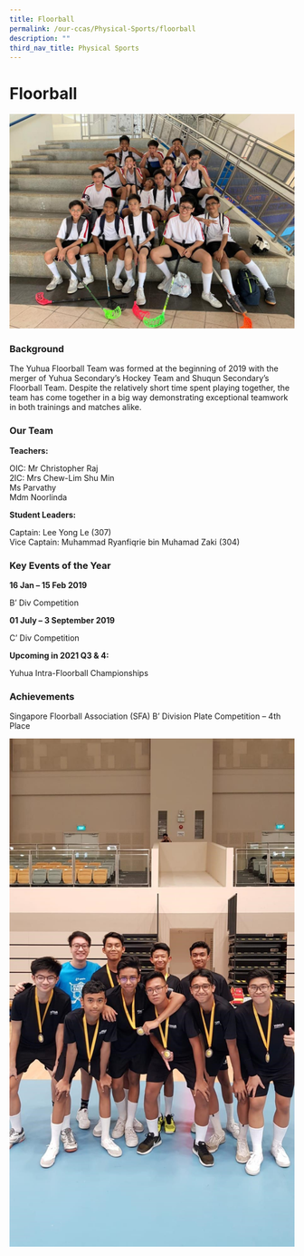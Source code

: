 ```yaml
---
title: Floorball
permalink: /our-ccas/Physical-Sports/floorball
description: ""
third_nav_title: Physical Sports
---
```

# **Floorball**

![](/images/WhatsApp%20Image%202021-06-04.jpeg)

### Background

The Yuhua Floorball Team was formed at the beginning of 2019 with the merger of Yuhua Secondary’s Hockey Team and Shuqun Secondary’s Floorball Team. Despite the relatively short time spent playing together, the team has come together in a big way demonstrating exceptional teamwork in both trainings and matches alike. 

### Our Team

**Teachers:** 

OIC: Mr Christopher Raj    
2IC: Mrs Chew-Lim Shu Min    
Ms Parvathy    
Mdm Noorlinda

**Student Leaders:** 

Captain: Lee Yong Le (307)    
Vice Captain: Muhammad Ryanfiqrie bin Muhamad Zaki (304)

### Key Events of the Year

**16 Jan – 15 Feb 2019**

B’ Div Competition 

**01 July – 3 September 2019**

C’ Div Competition 

**Upcoming in 2021 Q3 & 4:**  

Yuhua Intra-Floorball Championships 

### Achievements

Singapore Floorball Association (SFA) B’ Division Plate Competition – 4th Place

![](/images/ff.jpg)